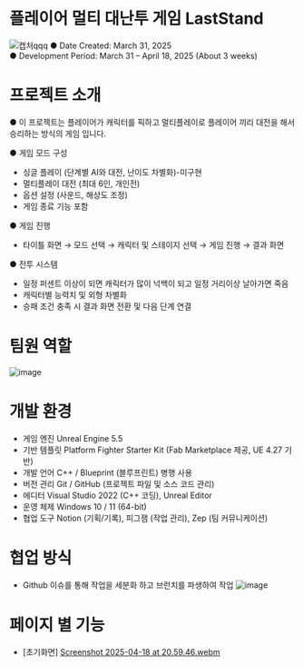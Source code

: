 # 플레이어 멀티 대난투 게임 LastStand


![캡처qqq](https://github.com/user-attachments/assets/a078b64a-78e4-46f7-82ca-1b60d2b1bd6b)
● Date Created: March 31, 2025  
● Development Period: March 31 – April 18, 2025 (About 3 weeks)
# 프로젝트 소개
● 이 프로젝트는 플레이어가 캐릭터를 픽하고 멀티플레이로 플레이어 끼리 대전을 해서 승리하는 방식의 게임 입니다.

● 게임 모드 구성
- 싱글 플레이 (단계별 AI와 대전, 난이도 차별화)-미구현
- 멀티플레이 대전 (최대 6인, 개인전)
- 옵션 설정 (사운드, 해상도 조정)
- 게임 종료 기능 포함
  
●  게임 진행 
- 타이틀 화면 → 모드 선택 → 캐릭터 및 스테이지 선택 → 게임 진행 → 결과 화면

● 전투 시스템
- 일정 퍼센트 이상이 되면 캐릭터가 많이 넉백이 되고 일정 거리이상 날아가면 죽음
- 캐릭터별 능력치 및 외형 차별화
- 승패 조건 충족 시 결과 화면 전환 및 다음 단계 연결

  
# 팀원 역할
![image](https://github.com/user-attachments/assets/d0b24f74-a0e2-46c5-abad-b6c17fcd068a)


# 개발 환경

- 게임 엔진	Unreal Engine 5.5
- 기반 템플릿	Platform Fighter Starter Kit (Fab Marketplace 제공, UE 4.27 기반)
- 개발 언어	C++ / Blueprint (블루프린트) 병행 사용
- 버전 관리	Git / GitHub (프로젝트 파일 및 소스 코드 관리)
- 에디터	Visual Studio 2022 (C++ 코딩), Unreal Editor
- 운영 체제	Windows 10 / 11 (64-bit)
- 협업 도구	Notion (기획/기록), 피그잼 (작업 관리), Zep (팀 커뮤니케이션)

# 협업 방식
- Github 이슈를 통해 작업을 세분화 하고 브런치를 파생하여 작업
![image](https://github.com/user-attachments/assets/dce719ab-3ffd-4ca4-a463-c17d909c908c)

# 페이지 별 기능
- [초기화면]
[Screenshot 2025-04-18 at 20.59.46.webm](https://github.com/user-attachments/assets/1ccd049c-0762-47e0-bec0-245a3094eba7)

